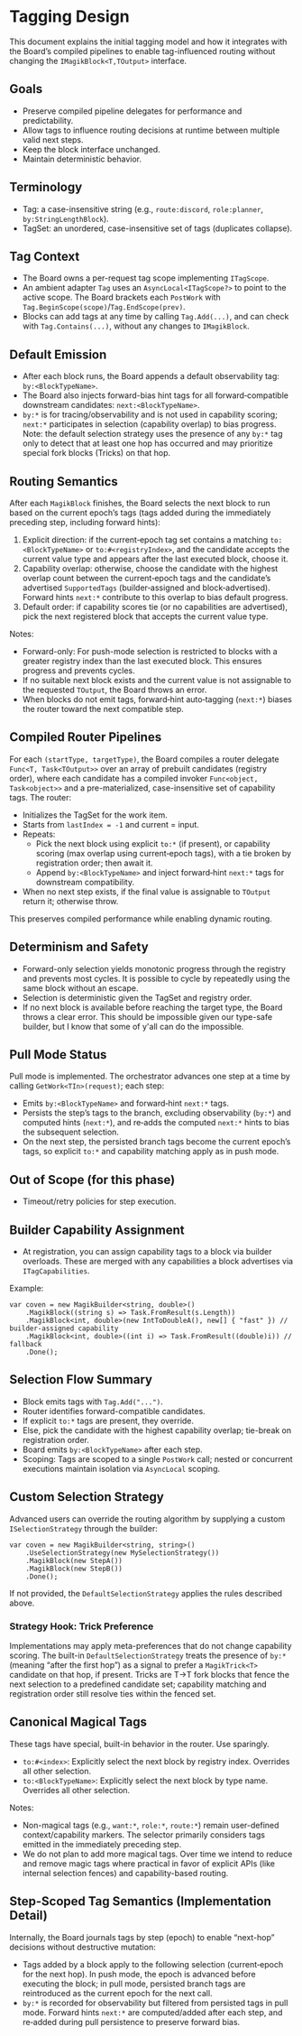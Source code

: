 # Tagging Design

This document explains the initial tagging model and how it integrates with the Board’s compiled pipelines to enable tag-influenced routing without changing the `IMagikBlock<T,TOutput>` interface.

## Goals
- Preserve compiled pipeline delegates for performance and predictability.
- Allow tags to influence routing decisions at runtime between multiple valid next steps.
- Keep the block interface unchanged.
- Maintain deterministic behavior.

## Terminology
- Tag: a case-insensitive string (e.g., `route:discord`, `role:planner`, `by:StringLengthBlock`).
- TagSet: an unordered, case-insensitive set of tags (duplicates collapse).

## Tag Context
- The Board owns a per-request tag scope implementing `ITagScope`.
- An ambient adapter `Tag` uses an `AsyncLocal<ITagScope?>` to point to the active scope. The Board brackets each `PostWork` with `Tag.BeginScope(scope)`/`Tag.EndScope(prev)`.
- Blocks can add tags at any time by calling `Tag.Add(...)`, and can check with `Tag.Contains(...)`, without any changes to `IMagikBlock`.

## Default Emission
- After each block runs, the Board appends a default observability tag: `by:<BlockTypeName>`.
- The Board also injects forward-bias hint tags for all forward‑compatible downstream candidates: `next:<BlockTypeName>`.
- `by:*` is for tracing/observability and is not used in capability scoring; `next:*` participates in selection (capability overlap) to bias progress. Note: the default selection strategy uses the presence of any `by:*` tag only to detect that at least one hop has occurred and may prioritize special fork blocks (Tricks) on that hop.

## Routing Semantics
After each `MagikBlock` finishes, the Board selects the next block to run based on the current epoch’s tags (tags added during the immediately preceding step, including forward hints):
1) Explicit direction: if the current‑epoch tag set contains a matching `to:<BlockTypeName>` or `to:#<registryIndex>`, and the candidate accepts the current value type and appears after the last executed block, choose it.
2) Capability overlap: otherwise, choose the candidate with the highest overlap count between the current‑epoch tags and the candidate’s advertised `SupportedTags` (builder‑assigned and block‑advertised). Forward hints `next:*` contribute to this overlap to bias default progress.
3) Default order: if capability scores tie (or no capabilities are advertised), pick the next registered block that accepts the current value type.

Notes:
- Forward-only: For push-mode selection is restricted to blocks with a greater registry index than the last executed block. This ensures progress and prevents cycles.
- If no suitable next block exists and the current value is not assignable to the requested `TOutput`, the Board throws an error.
- When blocks do not emit tags, forward‑hint auto‑tagging (`next:*`) biases the router toward the next compatible step.

## Compiled Router Pipelines
For each `(startType, targetType)`, the Board compiles a router delegate `Func<T, Task<TOutput>>` over an array of prebuilt candidates (registry order), where each candidate has a compiled invoker `Func<object, Task<object>>` and a pre-materialized, case-insensitive set of capability tags. The router:
- Initializes the TagSet for the work item.
- Starts from `lastIndex = -1` and current = input.
- Repeats:
  - Pick the next block using explicit `to:*` (if present), or capability scoring (max overlap using current‑epoch tags), with a tie broken by registration order; then await it.
  - Append `by:<BlockTypeName>` and inject forward‑hint `next:*` tags for downstream compatibility.
- When no next step exists, if the final value is assignable to `TOutput` return it; otherwise throw.

This preserves compiled performance while enabling dynamic routing.

## Determinism and Safety
- Forward-only selection yields monotonic progress through the registry and prevents most cycles. It is possible to cycle by repeatedly using the same block without an escape.
- Selection is deterministic given the TagSet and registry order.
- If no next block is available before reaching the target type, the Board throws a clear error. This should be impossible given our type-safe builder, but I know that some of y'all can do the impossible.

## Pull Mode Status
Pull mode is implemented. The orchestrator advances one step at a time by calling `GetWork<TIn>(request)`; each step:
- Emits `by:<BlockTypeName>` and forward‑hint `next:*` tags.
- Persists the step’s tags to the branch, excluding observability (`by:*`) and computed hints (`next:*`), and re‑adds the computed `next:*` hints to bias the subsequent selection.
- On the next step, the persisted branch tags become the current epoch’s tags, so explicit `to:*` and capability matching apply as in push mode.

## Out of Scope (for this phase)
- Timeout/retry policies for step execution.

## Builder Capability Assignment
- At registration, you can assign capability tags to a block via builder overloads. These are merged with any capabilities a block advertises via `ITagCapabilities`.

Example:

```
var coven = new MagikBuilder<string, double>()
    .MagikBlock((string s) => Task.FromResult(s.Length))
    .MagikBlock<int, double>(new IntToDoubleA(), new[] { "fast" }) // builder-assigned capability
    .MagikBlock<int, double>((int i) => Task.FromResult((double)i)) // fallback
    .Done();
```

## Selection Flow Summary
- Block emits tags with `Tag.Add("...")`.
- Router identifies forward-compatible candidates.
- If explicit `to:*` tags are present, they override.
- Else, pick the candidate with the highest capability overlap; tie-break on registration order.
- Board emits `by:<BlockTypeName>` after each step.
- Scoping: Tags are scoped to a single `PostWork` call; nested or concurrent executions maintain isolation via `AsyncLocal` scoping.

## Custom Selection Strategy

Advanced users can override the routing algorithm by supplying a custom `ISelectionStrategy` through the builder:

```
var coven = new MagikBuilder<string, string>()
    .UseSelectionStrategy(new MySelectionStrategy())
    .MagikBlock(new StepA())
    .MagikBlock(new StepB())
    .Done();
```

If not provided, the `DefaultSelectionStrategy` applies the rules described above.

### Strategy Hook: Trick Preference

Implementations may apply meta-preferences that do not change capability scoring. The built-in `DefaultSelectionStrategy` treats the presence of `by:*` (meaning “after the first hop”) as a signal to prefer a `MagikTrick<T>` candidate on that hop, if present. Tricks are T→T fork blocks that fence the next selection to a predefined candidate set; capability matching and registration order still resolve ties within the fenced set.

## Canonical Magical Tags

These tags have special, built-in behavior in the router. Use sparingly.

- `to:#<index>`: Explicitly select the next block by registry index. Overrides all other selection.
- `to:<BlockTypeName>`: Explicitly select the next block by type name. Overrides all other selection.

Notes:

- Non-magical tags (e.g., `want:*`, `role:*`, `route:*`) remain user-defined context/capability markers. The selector primarily considers tags emitted in the immediately preceding step.
- We do not plan to add more magical tags. Over time we intend to reduce and remove magic tags where practical in favor of explicit APIs (like internal selection fences) and capability-based routing.

## Step-Scoped Tag Semantics (Implementation Detail)

Internally, the Board journals tags by step (epoch) to enable “next-hop” decisions without destructive mutation:

- Tags added by a block apply to the following selection (current‑epoch for the next hop). In push mode, the epoch is advanced before executing the block; in pull mode, persisted branch tags are reintroduced as the current epoch for the next call.
- `by:*` is recorded for observability but filtered from persisted tags in pull mode. Forward hints `next:*` are computed/added after each step, and re‑added during pull persistence to preserve forward bias.

